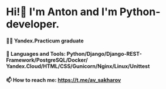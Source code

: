 # Hi!👋 I'm Anton and I'm Python-developer.

#### 👨‍🎓 Yandex.Practicum graduate

#### 📄 Languages and Tools: Python/Django/Django-REST-Framework/PostgreSQL/Docker/  Yandex.Cloud/HTML/CSS/Gunicorn/Nginx/Linux/Unittest

#### 📫 How to reach me: https://t.me/av_sakharov
<!--
**antsakharov/antsakharov** is a ✨ _special_ ✨ repository because its `README.md` (this file) appears on your GitHub profile.

Here are some ideas to get you started:

- 🔭 I’m currently working on ...
- 🌱 I’m currently learning ...
- 👯 I’m looking to collaborate on ...
- 🤔 I’m looking for help with ...
- 💬 Ask me about ...
- 📫 How to reach me: ...
- 😄 Pronouns: ...
- ⚡ Fun fact: ...
-->
